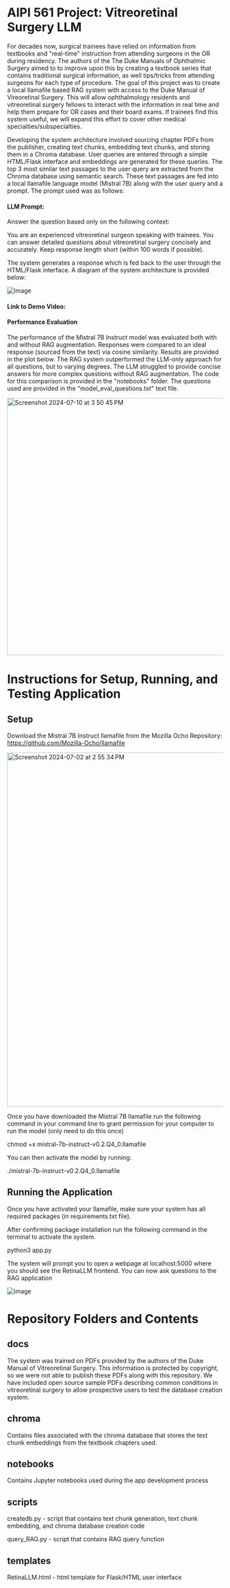 # AIPI 561 Project: Vitreoretinal Surgery LLM

For decades now, surgical trainees have relied on information from textbooks and "real-time" instruction from attending surgeons in the OR during residency. The authors of the The Duke Manuals of Ophthalmic Surgery aimed to to improve upon this by creating a textbook series that contains traditional surgical information, as well tips/tricks from attending surgeons for each type of procedure. The goal of this project was to create a local llamafile based RAG system with access to the Duke Manual of Vireoretinal Surgery. This will allow ophthalmology residents and vitreoretinal surgery fellows to interact with the information in real time and help them prepare for OR cases and their board exams. If trainees find this system useful, we will expand this effort to cover other medical specialties/subspecialties. 

Developing the system architecture involved sourcing chapter PDFs from the publisher, creating text chunks, embedding text chunks, and storing them in a Chroma database. User queries are entered through a simple HTML/Flask interface and embeddings are generated for these queries. The top 3 most similar text passages to the user query are extracted from the Chroma database using semantic search. These text passages are fed into a local llamafile language model (Mistral 7B) along with the user query and a prompt. The prompt used was as follows: 

#### LLM Prompt: 

Answer the question based only on the following context:

You are an experienced vitreoretinal surgeon speaking with trainees. You can answer detailed questions about vitreoretinal surgery concisely and accurately. Keep response length short (within 100 words if possible).

The system generates a response which is fed back to the user through the HTML/Flask interface. A diagram of the system architecture is provided below: 

![image](https://github.com/jsway1/AIPI_561_LLM/assets/45215554/8b9c9a8e-d466-4158-8d68-fd1f19fc7972)

#### Link to Demo Video: 

#### Performance Evaluation

The performance of the Mistral 7B Instruct model was evaluated both with and without RAG augmentation. Responses were compared to an ideal response (sourced from the text) via cosine similarity. Results are provided in the plot below. The RAG system outperformed the LLM-only approach for all questions, but to varying degrees. The LLM struggled to provide concise answers for more complex questions without RAG augmentation. The code for this comparison is provided in the "notebooks" folder. The questions used are provided in the "model_eval_questions.txt" text file. 


<img width="600" alt="Screenshot 2024-07-10 at 3 50 45 PM" src="https://github.com/jsway1/RetinaRAG/assets/45215554/4e3d79f4-1b45-4af2-93e9-2d77205a5a6d">


# Instructions for Setup, Running, and Testing Application 

## Setup

Download the Mistral 7B Instruct llamafile from the Mozilla Ocho Repository: https://github.com/Mozilla-Ocho/llamafile


<img width="826" alt="Screenshot 2024-07-02 at 2 55 34 PM" src="https://github.com/jsway1/AIPI_561_LLM/assets/45215554/c7eb02b7-5054-41b2-927f-796d67b533e6">


Once you have downloaded the Mistral 7B llamafile run the following command in your command line to grant permission for your computer to run the model (only need to do this once) 

chmod +x mistral-7b-instruct-v0.2.Q4_0.llamafile

You can then activate the model by running: 

./mistral-7b-instruct-v0.2.Q4_0.llamafile

## Running the Application 

Once you have activated your llamafile, make sure your system has all required packages (in requirements.txt file). 

After confirming package installation run the following command in the terminal to activate the system. 

python3 app.py 

The system will prompt you to open a webpage at localhost:5000 where you should see the RetinaLLM frontend. You can now ask questions to the RAG application 

![image](https://github.com/jsway1/AIPI_561_LLM/assets/45215554/063f0775-3001-4965-ac73-43f8164f1fdf)












# Repository Folders and Contents 

## docs

The system was trained on PDFs provided by the authors of the Duke Manual of Vitreoretinal Surgery. This information is protected by copyright, so we were not able to publish these PDFs along with this repository. We have included open source sample PDFs describing common conditions in vitreoretinal surgery to allow prospective users to test the database creation system. 

## chroma 

Contains files associated with the chroma database that stores the text chunk embeddings from the textbook chapters used.

## notebooks 

Contains Jupyter notebooks used during the app development process 

## scripts 

createdb.py  - script that contains text chunk generation, text chunk embedding, and chroma database creation code 

query_RAG.py  - script that contains RAG query function 

## templates 

RetinaLLM.html - html template for Flask/HTML user interface






